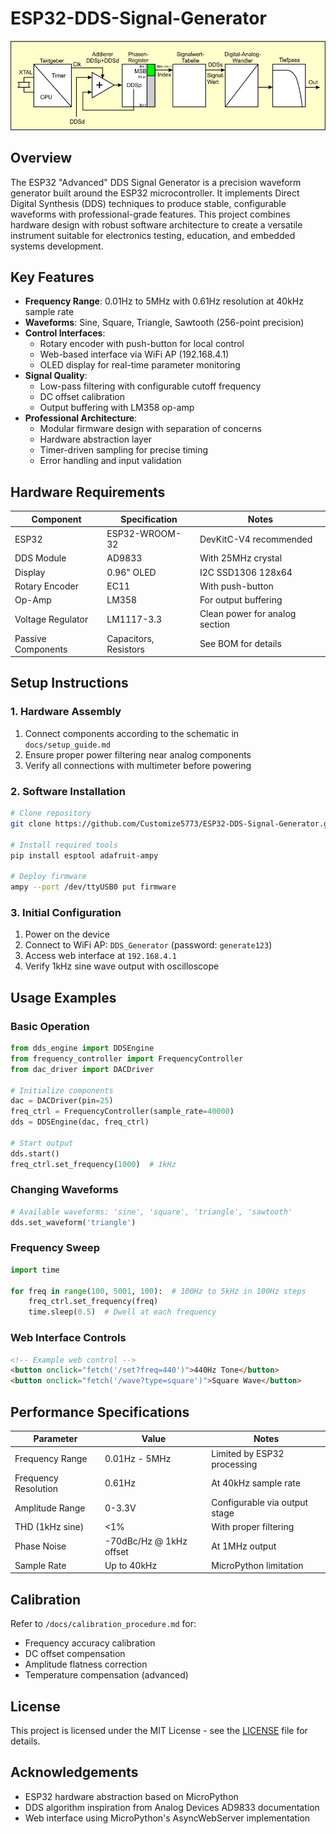 # ESP32-DDS-Signal-Generator

![Scheme of a DDS system](docs/image/Schem_of_a_DDS_system.jpg)

## Overview
The ESP32 "Advanced" DDS Signal Generator is a precision waveform generator built around the ESP32 microcontroller. It implements Direct Digital Synthesis (DDS) techniques to produce stable, configurable waveforms with professional-grade features. This project combines hardware design with robust software architecture to create a versatile instrument suitable for electronics testing, education, and embedded systems development.

## Key Features
- **Frequency Range**: 0.01Hz to 5MHz with 0.61Hz resolution at 40kHz sample rate
- **Waveforms**: Sine, Square, Triangle, Sawtooth (256-point precision)
- **Control Interfaces**:
  - Rotary encoder with push-button for local control
  - Web-based interface via WiFi AP (192.168.4.1)
  - OLED display for real-time parameter monitoring
- **Signal Quality**:
  - Low-pass filtering with configurable cutoff frequency
  - DC offset calibration
  - Output buffering with LM358 op-amp
- **Professional Architecture**:
  - Modular firmware design with separation of concerns
  - Hardware abstraction layer
  - Timer-driven sampling for precise timing
  - Error handling and input validation

## Hardware Requirements
| Component | Specification | Notes |
|-----------|--------------|-------|
| ESP32 | ESP32-WROOM-32 | DevKitC-V4 recommended |
| DDS Module | AD9833 | With 25MHz crystal |
| Display | 0.96" OLED | I2C SSD1306 128x64 |
| Rotary Encoder | EC11 | With push-button |
| Op-Amp | LM358 | For output buffering |
| Voltage Regulator | LM1117-3.3 | Clean power for analog section |
| Passive Components | Capacitors, Resistors | See BOM for details |

## Setup Instructions

### 1. Hardware Assembly
1. Connect components according to the schematic in `docs/setup_guide.md`
2. Ensure proper power filtering near analog components
3. Verify all connections with multimeter before powering

### 2. Software Installation
```bash
# Clone repository
git clone https://github.com/Customize5773/ESP32-DDS-Signal-Generator.git

# Install required tools
pip install esptool adafruit-ampy

# Deploy firmware
ampy --port /dev/ttyUSB0 put firmware
```

### 3. Initial Configuration
1. Power on the device
2. Connect to WiFi AP: `DDS_Generator` (password: `generate123`)
3. Access web interface at `192.168.4.1`
4. Verify 1kHz sine wave output with oscilloscope

## Usage Examples

### Basic Operation
```python
from dds_engine import DDSEngine
from frequency_controller import FrequencyController
from dac_driver import DACDriver

# Initialize components
dac = DACDriver(pin=25)
freq_ctrl = FrequencyController(sample_rate=40000)
dds = DDSEngine(dac, freq_ctrl)

# Start output
dds.start()
freq_ctrl.set_frequency(1000)  # 1kHz
```

### Changing Waveforms
```python
# Available waveforms: 'sine', 'square', 'triangle', 'sawtooth'
dds.set_waveform('triangle')
```

### Frequency Sweep
```python
import time

for freq in range(100, 5001, 100):  # 100Hz to 5kHz in 100Hz steps
    freq_ctrl.set_frequency(freq)
    time.sleep(0.5)  # Dwell at each frequency
```

### Web Interface Controls
```html
<!-- Example web control -->
<button onclick="fetch('/set?freq=440')">440Hz Tone</button>
<button onclick="fetch('/wave?type=square')">Square Wave</button>
```

## Performance Specifications
| Parameter | Value | Notes |
|-----------|-------|-------|
| Frequency Range | 0.01Hz - 5MHz | Limited by ESP32 processing |
| Frequency Resolution | 0.61Hz | At 40kHz sample rate |
| Amplitude Range | 0-3.3V | Configurable via output stage |
| THD (1kHz sine) | <1% | With proper filtering |
| Phase Noise | -70dBc/Hz @ 1kHz offset | At 1MHz output |
| Sample Rate | Up to 40kHz | MicroPython limitation |

## Calibration
Refer to `/docs/calibration_procedure.md` for:
- Frequency accuracy calibration
- DC offset compensation
- Amplitude flatness correction
- Temperature compensation (advanced)

## License
This project is licensed under the MIT License - see the [LICENSE](LICENSE) file for details.

## Acknowledgements
- ESP32 hardware abstraction based on MicroPython
- DDS algorithm inspiration from Analog Devices AD9833 documentation
- Web interface using MicroPython's AsyncWebServer implementation
